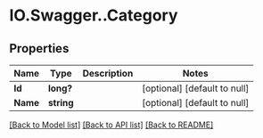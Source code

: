 # IO.Swagger..Category
## Properties

Name | Type | Description | Notes
------------ | ------------- | ------------- | -------------
**Id** | **long?** |  | [optional] [default to null]
**Name** | **string** |  | [optional] [default to null]

[[Back to Model list]](../README.md#documentation-for-models) [[Back to API list]](../README.md#documentation-for-api-endpoints) [[Back to README]](../README.md)

